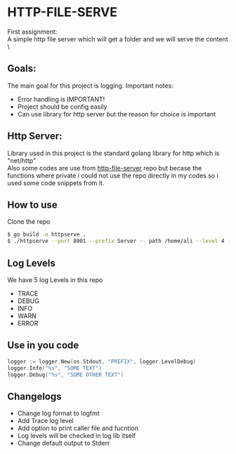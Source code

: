 # HTTP-FILE-SERVE
First assignment: \
A simple http file server which will get a folder and we will serve the content \

## Goals:
The main goal for this project is logging.
Important notes:
- Error handling is IMPORTANT!
- Project should be config easily
- Can use library for http server but the reason for choice is important

## Http Server:
Library used in this project is the standard golang library for http which is "net/http" \
Also some codes are use from [http-file-server](https://github.com/sgreben/http-file-server) repo but becase the functions where private i could not use the repo directly in my codes so i used some code snippets from it.

## How to use
Clone the repo
```sh
$ go build -o httpserve .
$ ./httpserve --port 8001 --prefix Server -- path /home/ali --level 4 --printcaller true
```

## Log Levels
We have 5 log Levels in this repo
- TRACE
- DEBUG
- INFO
- WARN
- ERROR

## Use in you code
```go
logger := logger.New(os.Stdout, "PREFIX", logger.LevelDebug)
logger.Info("%s", "SOME TEXT")
logger.Debug("%s", "SOME OTHER TEXT")
```

## Changelogs
- Change log format to logfmt
- Add Trace log level
- Add option to print caller file and fucntion
- Log levels will be checked in log lib itself
- Change default output to Stderr
